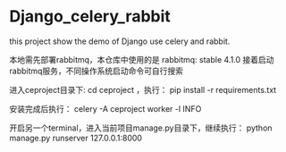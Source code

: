 # Django_celery_rabbit
this project show the demo of Django use celery and rabbit.

本地需先部署rabbitmq，本仓库中使用的是
rabbitmq: stable 4.1.0
接着启动rabbitmq服务，不同操作系统启动命令可自行搜索

进入ceproject目录下: cd ceproject ，执行：
pip install -r requirements.txt

安装完成后执行：
celery -A ceproject worker -l INFO

开启另一个terminal，进入当前项目manage.py目录下，继续执行：
python manage.py runserver 127.0.0.1:8000

